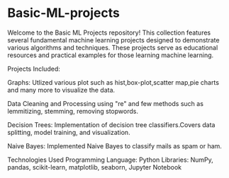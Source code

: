 # Basic-ML-projects

Welcome to the Basic ML Projects repository! This collection features several fundamental machine learning projects designed to demonstrate various algorithms and techniques. These projects serve as educational resources and practical examples for those learning machine learning.

Projects Included:

Graphs: Utlized various plot such as hist,box-plot,scatter map,pie charts and many more to visualize the data.

Data Cleaning and Processing using "re" and few methods such as lemmitizing, stemming, removing stopwords. 

Decision Trees: Implementation of decision tree classifiers.Covers data splitting, model training, and visualization.

Naive Bayes: Implemented Naive Bayes to classify mails as spam or ham. 

Technologies Used
Programming Language: Python
Libraries: NumPy, pandas, scikit-learn, matplotlib, seaborn, Jupyter Notebook

